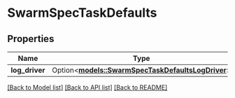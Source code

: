 # SwarmSpecTaskDefaults

## Properties

Name | Type | Description | Notes
------------ | ------------- | ------------- | -------------
**log_driver** | Option<[**models::SwarmSpecTaskDefaultsLogDriver**](SwarmSpec_TaskDefaults_LogDriver.md)> |  | [optional]

[[Back to Model list]](../README.md#documentation-for-models) [[Back to API list]](../README.md#documentation-for-api-endpoints) [[Back to README]](../README.md)


